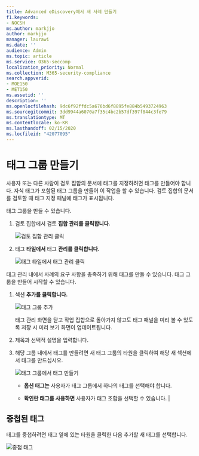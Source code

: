```yaml
---
title: Advanced eDiscovery에서 새 사례 만들기
f1.keywords:
- NOCSH
ms.author: markjjo
author: markjjo
manager: laurawi
ms.date: ''
audience: Admin
ms.topic: article
ms.service: O365-seccomp
localization_priority: Normal
ms.collection: M365-security-compliance
search.appverid:
- MOE150
- MET150
ms.assetid: ''
description: ''
ms.openlocfilehash: 9dc6f92ffdc5a676bd6f8895fe884b5493724963
ms.sourcegitcommit: 3dd9944a6070a7f35c4bc2b57df397f844c3fe79
ms.translationtype: MT
ms.contentlocale: ko-KR
ms.lasthandoff: 02/15/2020
ms.locfileid: "42077095"
---
```

# <a name="create-tag-groups"></a>태그 그룹 만들기

사용자 또는 다른 사람이 검토 집합의 문서에 태그를 지정하려면 태그를 만들어야 합니다. 자식 태그가 포함된 태그 그룹을 만들어 이 작업을 할 수 있습니다. 검토 집합의 문서를 검토할 때 태그 지정 패널에 태그가 표시됩니다.

태그 그룹을 만들 수 있습니다.

1.  검토 집합에서 검토 **집합 관리를 클릭합니다.**

    ![검토 집합 관리 클릭](../media/ED-managews.png)

2.  태그 **타일에서** 태그 **관리를 클릭합니다.**

    ![태그 타일에서 태그 관리 클릭](../media/ED-managetags.png)

태그 관리 내에서 사례의 요구 사항을 충족하기 위해 태그를 만들 수 있습니다. 태그 그룹을 만들어 시작할 수 있습니다.

1.  섹션 **추가를 클릭합니다.**

    ![태그 그룹 추가](../media/ED-addtagsection.png)

    태그 관리 화면을 닫고 작업 집합으로 돌아가지 않고도 태그 패널을 미리 볼 수 있도록 저장 시 미리 보기 화면이 업데이트됩니다.

2. 제목과 선택적 설명을 입력합니다. 

3. 해당 그룹 내에서 태그를 만들려면 새 태그 그룹의 타원을 클릭하여 해당 새 섹션에서 태그를 만드십시오.
    
    ![태그 그룹에서 태그 만들기](../media/ED-createtag.png)

   - **옵션 태그는** 사용자가 태그 그룹에서 하나의 태그를 선택해야 합니다.
   
   - **확인란 태그를 사용하면** 사용자가 태그 조합을 선택할 수 있습니다. |

## <a name="nested-tags"></a>중첩된 태그

태그를 중첩하려면 태그 옆에 있는 타원을 클릭한 다음 추가할 새 태그를 선택합니다.

![중첩 태그](../media/ED-tagnesting.png)

